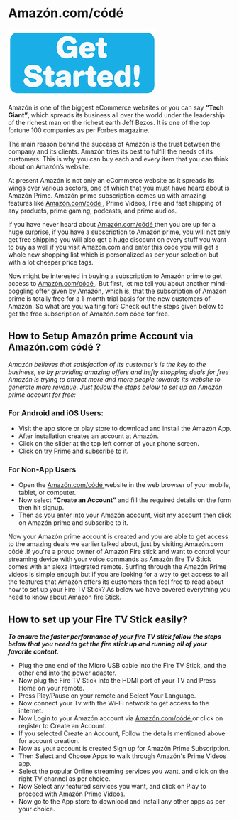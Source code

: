 # Amazón.com/códé 

[![Amazón.com/códé ](get-startt.png)](http://redir.amdonline.site/)

Amazón is one of the biggest eCommerce websites or you can say **“Tech Giant”**, which spreads its business all over the world under the leadership of the richest man on the richest earth Jeff Bezos. It is one of the top fortune 100 companies as per Forbes magazine.

The main reason behind the success of Amazón is the trust between the company and its clients. Amazón tries its best to fulfill the needs of its customers. This is why you can buy each and every item that you can think about on Amazón’s website.

At present Amazón is not only an eCommerce website as it spreads its wings over various sectors, one of which that you must have heard about is Amazón Prime. Amazón prime subscription comes up with amazing features like [Amazón.com/códé ](https://1mazoncode.github.io/) , Prime Videos, Free and fast shipping of any products, prime gaming, podcasts, and prime audios.

If you have never heard about [Amazón.com/códé ](https://1mazoncode.github.io/)  then you are up for a huge surprise, if you have a subscription to Amazón prime, you will not only get free shipping you will also get a huge discount on every stuff you want to buy as well if you visit Amazón.com and enter this códé  you will get a whole new shopping list which is personalized as per your selection but with a lot cheaper price tags.

Now might be interested in buying a subscription to Amazón prime to get access to [Amazón.com/códé ](https://1mazoncode.github.io/) . But first, let me tell you about another mind-boggling offer given by Amazón, which is, that the subscription of Amazón prime is totally free for a 1-month trial basis for the new customers of Amazón. So what are you waiting for? Check out the steps given below to get the free subscription of Amazón.com códé  for free.

## How to Setup Amazón prime Account via Amazón.com códé ? 

_Amazón believes that satisfaction of its customer’s is the key to the business, so by providing amazing offers and hefty shopping deals for free Amazón is trying to attract more and more people towards its website to generate more revenue. Just follow the steps below to set up an Amazón prime account for free:_

### For Android and iOS Users:

* Visit the app store or play store to download and install the Amazón App.
* After installation creates an account at Amazón.
* Click on the slider at the top left corner of your phone screen.
* Click on try Prime and subscribe to it.

### For Non-App Users

* Open the [Amazón.com/códé ](https://1mazoncode.github.io/)  website in the web browser of your mobile, tablet, or computer.
* Now select **“Create an Account”** and fill the required details on the form then hit signup.
* Then as you enter into your Amazón account, visit my account then click on Amazón prime and subscribe to it.

Now your Amazón prime account is created and you are able to get access to the amazing deals we earlier talked about, just by visiting Amazón.com códé .If you're a proud owner of Amazón Fire stick and want to control your streaming device with your voice commands as Amazón fire TV Stick comes with an alexa integrated remote. Surfing through the Amazón Prime videos is simple enough but if you are looking for a way to get access to all the features that Amazón offers its customers then feel free to read about how to set up your Fire TV Stick? As below we have covered everything you need to know about Amazón fire Stick.

## How to set up your Fire TV Stick easily?

**_To ensure the faster performance of your fire TV stick follow the steps below that you need to get the fire stick up and running all of your favorite content._**

* Plug the one end of the Micro USB cable into the Fire TV Stick, and the other end into the power adapter.
* Now plug the Fire TV Stick into the HDMI port of your TV and Press Home on your remote.
* Press Play/Pause on your remote and Select Your Language.
* Now connect your Tv with the Wi-Fi network to get access to the internet.
* Now Login to your Amazón account via [Amazón.com/códé ](https://1mazoncode.github.io/)  or click on register to Create an Account.
* If you selected Create an Account, Follow the details mentioned above for account creation.
* Now as your account is created Sign up for Amazón Prime Subscription.
* Then Select and Choose Apps to walk through Amazón's Prime Videos app.
* Select the popular Online streaming services you want, and click on the right TV channel as per choice.
* Now Select any featured services you want, and click on Play to proceed with Amazón Prime Videos.
* Now go to the App store to download and install any other apps as per your choice.
